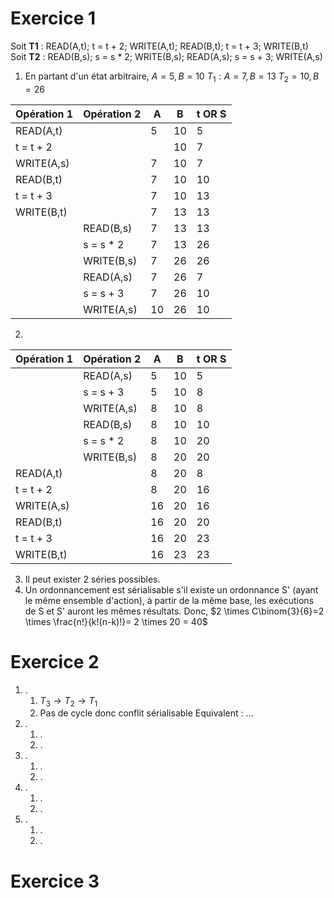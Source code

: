 # Exercice 1

Soit **T1** : READ(A,t); t = t + 2; WRITE(A,t); READ(B,t); t = t + 3; WRITE(B,t)
Soit **T2** : READ(B,s); s = s * 2; WRITE(B,s); READ(A,s); s = s + 3; WRITE(A,s)

1) En partant d'un état arbitraire,
	$A=5, B=10$
	$T_{1}:A=7,B=13$
	$T_{2}=10,B=26$

| Opération 1 | Opération 2 | A   | B   | t OR S |
| ----------- | ----------- | --- | --- | ------ |
| READ(A,t)   |             | 5   | 10  | 5      |
| t = t + 2   |             |     | 10  | 7      |
| WRITE(A,s)  |             | 7   | 10  | 7      |
| READ(B,t)   |             | 7   | 10  | 10     |
| t = t + 3   |             | 7   | 10  | 13     |
| WRITE(B,t)  |             | 7   | 13  | 13     |
|             | READ(B,s)   | 7   | 13  | 13     |
|             | s = s * 2   | 7   | 13  | 26     |
|             | WRITE(B,s)  | 7   | 26  | 26     |
|             | READ(A,s)   | 7   | 26  | 7      |
|             | s = s + 3   | 7   | 26  | 10     |
|             | WRITE(A,s)  | 10  | 26  | 10     |
2) 

| Opération 1 | Opération 2 | A   | B   | t OR S |
| ----------- | ----------- | --- | --- | ------ |
|             | READ(A,s)   | 5   | 10  | 5      |
|             | s = s + 3   | 5   | 10  | 8      |
|             | WRITE(A,s)  | 8   | 10  | 8      |
|             | READ(B,s)   | 8   | 10  | 10     |
|             | s = s * 2   | 8   | 10  | 20     |
|             | WRITE(B,s)  | 8   | 20  | 20     |
| READ(A,t)   |             | 8   | 20  | 8      |
| t = t + 2   |             | 8   | 20  | 16     |
| WRITE(A,s)  |             | 16  | 20  | 16     |
| READ(B,t)   |             | 16  | 20  | 20     |
| t = t + 3   |             | 16  | 20  | 23     |
| WRITE(B,t)  |             | 16  | 23  | 23     |



3) Il peut exister 2 séries possibles.
4) Un ordonnancement est sérialisable s'il existe un ordonnance S' (ayant le même ensemble d'action), à partir de la même base, les exécutions de S et S' auront les mêmes résultats.
	Donc, $2 \times C\binom{3}{6}=2 \times \frac{n!}{k!(n-k)!}= 2 \times 20 = 40$
# Exercice 2
1) .
	1) $T_{3}\to T_{2}\to T_{1}$
	2) Pas de cycle donc conflit sérialisable
	   Equivalent : $\dots$ 
1) .
	1) .
	2) .
2) .
	1) .
	2) .
3) .
	1) .
	2) .
4) .
	1) .
	2) .

# Exercice 3
